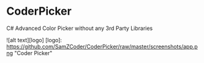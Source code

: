 # CoderPicker
C# Advanced Color Picker without any 3rd Party Libraries

![alt text][logo]
[logo]: https://github.com/SamZCoder/CoderPicker/raw/master/screenshots/app.png "Coder Picker" 